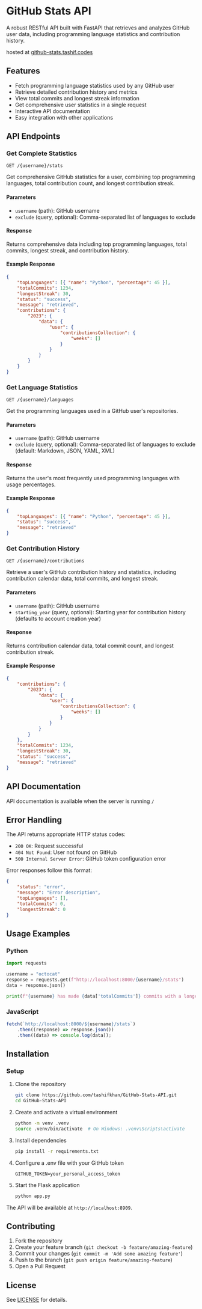 # GitHub Stats API

A robust RESTful API built with FastAPI that retrieves and analyzes GitHub user data, including programming language statistics and contribution history.

hosted at [github-stats.tashif.codes](htpps://github-stats.tashif.codes)

## Features

- Fetch programming language statistics used by any GitHub user
- Retrieve detailed contribution history and metrics
- View total commits and longest streak information
- Get comprehensive user statistics in a single request
- Interactive API documentation
- Easy integration with other applications

## API Endpoints

### Get Complete Statistics

```
GET /{username}/stats
```

Get comprehensive GitHub statistics for a user, combining top programming languages, total contribution count, and longest contribution streak.

#### Parameters

- `username` (path): GitHub username
- `exclude` (query, optional): Comma-separated list of languages to exclude

#### Response

Returns comprehensive data including top programming languages, total commits, longest streak, and contribution history.

#### Example Response

```json
{
	"topLanguages": [{ "name": "Python", "percentage": 45 }],
	"totalCommits": 1234,
	"longestStreak": 30,
	"status": "success",
	"message": "retrieved",
	"contributions": {
		"2023": {
			"data": {
				"user": {
					"contributionsCollection": {
						"weeks": []
					}
				}
			}
		}
	}
}
```

### Get Language Statistics

```
GET /{username}/languages
```

Get the programming languages used in a GitHub user's repositories.

#### Parameters

- `username` (path): GitHub username
- `exclude` (query, optional): Comma-separated list of languages to exclude (default: Markdown, JSON, YAML, XML)

#### Response

Returns the user's most frequently used programming languages with usage percentages.

#### Example Response

```json
{
	"topLanguages": [{ "name": "Python", "percentage": 45 }],
	"status": "success",
	"message": "retrieved"
}
```

### Get Contribution History

```
GET /{username}/contributions
```

Retrieve a user's GitHub contribution history and statistics, including contribution calendar data, total commits, and longest streak.

#### Parameters

- `username` (path): GitHub username
- `starting_year` (query, optional): Starting year for contribution history (defaults to account creation year)

#### Response

Returns contribution calendar data, total commit count, and longest contribution streak.

#### Example Response

```json
{
	"contributions": {
		"2023": {
			"data": {
				"user": {
					"contributionsCollection": {
						"weeks": []
					}
				}
			}
		}
	},
	"totalCommits": 1234,
	"longestStreak": 30,
	"status": "success",
	"message": "retrieved"
}
```

## API Documentation

API documentation is available when the server is running `/`

## Error Handling

The API returns appropriate HTTP status codes:

- `200 OK`: Request successful
- `404 Not Found`: User not found on GitHub
- `500 Internal Server Error`: GitHub token configuration error

Error responses follow this format:

```json
{
	"status": "error",
	"message": "Error description",
	"topLanguages": [],
	"totalCommits": 0,
	"longestStreak": 0
}
```

## Usage Examples

### Python

```python
import requests

username = "octocat"
response = requests.get(f"http://localhost:8000/{username}/stats")
data = response.json()

print(f"{username} has made {data['totalCommits']} commits with a longest streak of {data['longestStreak']} days!")
```

### JavaScript

```javascript
fetch(`http://localhost:8000/${username}/stats`)
	.then((response) => response.json())
	.then((data) => console.log(data));
```

## Installation

### Setup

1. Clone the repository

   ```bash
   git clone https://github.com/tashifkhan/GitHub-Stats-API.git
   cd GitHub-Stats-API
   ```

2. Create and activate a virtual environment

   ```bash
   python -m venv .venv
   source .venv/bin/activate  # On Windows: .venv\Scripts\activate
   ```

3. Install dependencies

   ```bash
   pip install -r requirements.txt
   ```

4. Configure a .env file with your GitHub token

   ```
   GITHUB_TOKEN=your_personal_access_token
   ```

5. Start the Flask application
   ```bash
   python app.py
   ```

The API will be available at `http://localhost:8909`.

## Contributing

1. Fork the repository
2. Create your feature branch (`git checkout -b feature/amazing-feature`)
3. Commit your changes (`git commit -m 'Add some amazing feature'`)
4. Push to the branch (`git push origin feature/amazing-feature`)
5. Open a Pull Request

## License

See [LICENSE](./LICENSE) for details.
